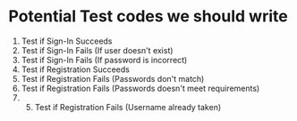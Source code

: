 # Potential Test codes we should write
1. Test if Sign-In Succeeds
2. Test if Sign-In Fails (If user doesn't exist)
3. Test if Sign-In Fails (If password is incorrect)
4. Test if Registration Succeeds
5. Test if Registration Fails (Passwords don't match)
6. Test if Registration Fails (Passwords doesn't meet requirements)
7. 5. Test if Registration Fails (Username already taken)